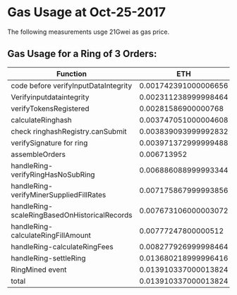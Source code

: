 # Gas Usage at Oct-25-2017

The following measurements usge 21Gwei as gas price.

## Gas Usage for a Ring of 3 Orders:  
    
| Function                                       |        ETH           |
| ------                                         | ------               |
| code before verifyInputDataIntegrity           | 0.001742391000006656 |
| Verifyinputdataintegrity                       | 0.002311238999998464 |
| verifyTokensRegistered                         | 0.00281586900000768  |
| calculateRinghash                              | 0.003747051000004608 |
| check ringhashRegistry.canSubmit               | 0.003839093999992832 |
| verifySignature for ring                       | 0.003971372999999488 |
| assembleOrders                                 | 0.006713952          |
| handleRing-verifyRingHasNoSubRing              | 0.006886088999993344 |
| handleRing-verifyMinerSuppliedFillRates        | 0.007175867999993856 |
| handleRing-scaleRingBasedOnHistoricalRecords   | 0.007673106000003072 |
| handleRing-calculateRingFillAmount             | 0.00777247800000512  |
| handleRing-calculateRingFees                   | 0.008277926999998464 |
| handleRing-settleRing                          | 0.013680218999996416 |
| RingMined event                                | 0.013910337000013824 |
| total                                          | 0.013910337000013824 |
    
